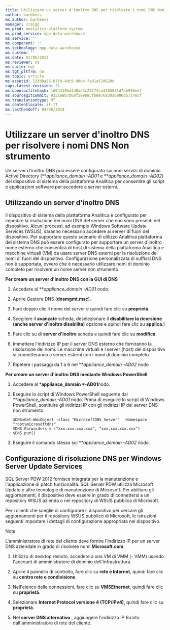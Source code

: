 ```yaml
---
title: Utilizzare un server d'inoltro DNS per risolvere i nomi DNS Non strumento (AP)
author: barbkess
ms.author: barbkess
manager: craigg
ms.prod: analytics-platform-system
ms.prod_service: mpp-data-warehouse
ms.service: ''
ms.component: ''
ms.technology: mpp-data-warehouse
ms.custom: ''
ms.date: 01/05/2017
ms.reviewer: na
ms.suite: sql
ms.tgt_pltfrm: na
ms.topic: article
ms.assetid: 123d8a83-b7fd-4dc9-90d4-fa01af2d629d
caps.latest.revision: 21
ms.openlocfilehash: 1d94319bd4d9ad3c25f74ca3393031d7ab916ee2
ms.sourcegitcommit: 9351e8b7b68f599a95fb8e76930ab886db737e5f
ms.translationtype: MT
ms.contentlocale: it-IT
ms.lasthandoff: 04/06/2018
---
```

# <a name="use-a-dns-forwarder-to-resolve-non-appliance-dns-names"></a>Utilizzare un server d'inoltro DNS per risolvere i nomi DNS Non strumento
Un server d'inoltro DNS può essere configurato sui nodi servizi di dominio Active Directory (***appliance_domain *-AD01** e ***appliance_domain *-AD02**) del dispositivo di sistema della piattaforma Analitica per consentire gli script e applicazioni software per accedere a server esterni.  
  
## <a name="ResolveDNS"></a>Utilizzando un server d'inoltro DNS  
Il dispositivo di sistema della piattaforma Analitica è configurato per impedire la risoluzione dei nomi DNS del server che non sono presenti nel dispositivo. Alcuni processi, ad esempio Windows Software Update Services (WSUS), saranno necessario accedere ai server di fuori del dispositivo. Per supportare questo scenario di utilizzo Analitica piattaforma del sistema DNS può essere configurato per supportare un server d'inoltro nome esterno che consentirà di host di sistema della piattaforma Analitica e macchine virtuali (VM) da usare server DNS esterni per la risoluzione dei nomi di fuori del dispositivo. Configurazione personalizzata di suffissi DNS non è supportata, ovvero che è necessario utilizzare nomi di dominio completo per risolvere un nome server non strumento.  
  
**Per creare un server d'inoltro DNS con la GUI di DNS**  
  
1.  Accedere al ***appliance_domain *-AD01** nodo.  
  
2.  Aprire Gestore DNS (**dnsmgmt.msc**).  
  
3.  Fare doppio clic il nome del server e quindi fare clic su **proprietà**.  
  
4.  Scegliere il **avanzate** scheda, deselezionare il **disabilitare la ricorsione (anche server d'inoltro disabilita)** opzione e quindi fare clic su **applica**.)  
  
5.  Fare clic su di **server d'inoltro** scheda e quindi fare clic su **modifica**.  
  
6.  Immettere l'indirizzo IP per il server DNS esterno che forniranno la risoluzione dei nomi. Le macchine virtuali e i server (host) del dispositivo si connetteranno a server esterni con i nomi di dominio completo.  
  
7.  Ripetere i passaggi da 1 a 6 nel ***appliance_domain *-AD02** nodo  
  
**Per creare un server d'inoltro DNS mediante Windows PowerShell**  
  
1.  Accedere al ***appliance_domain *-AD01**nodo.  
  
2.  Eseguire lo script di Windows PowerShell seguente dal ***appliance_domain *-AD01** nodo. Prima di eseguire lo script di Windows PowerShell, sostituire gli indirizzi IP con gli indirizzi IP dei server DNS non strumento.  
  
    ```  
    $DNS=Get-WmiObject -class "MicrosoftDNS_Server"  -Namespace "root\microsoftdns"  
    $DNS.Forwarders = ("xxx.xxx.xxx.xxx", "xxx.xxx.xxx.xxx")  
    $DNS.put()  
    ```  
  
3.  Eseguire il comando stesso sul ***appliance_domain *-AD02** nodo.  
  
## <a name="configuring-dns-resolution-for-wsus"></a>Configurazione di risoluzione DNS per Windows Server Update Services  
SQL Server PDW 2012 fornisce integrata per la manutenzione e l'applicazione di patch funzionalità. SQL Server PDW utilizza Microsoft Update e altre tecnologie di manutenzione di Microsoft. Per abilitare gli aggiornamenti, il dispositivo deve essere in grado di connettersi a un repository WSUS azienda o nel repository di WSUS pubblica di Microsoft.  
  
Per i clienti che sceglie di configurare il dispositivo per cercare gli aggiornamenti per il repository WSUS pubblico di Microsoft, le istruzioni seguenti impostare i dettagli di configurazione appropriata nel dispositivo.  
  
> [!NOTE]  
> L'amministratore di rete del cliente deve fornire l'indirizzo IP per un server DNS aziendale in grado di risolvere nomi **Microsoft.com**.  
  
1.  Utilizzo di desktop remoto, accedere a una VM di VMM (<fabric domain>- VMM) usando l'account di amministratore di dominio dell'infrastruttura.  
  
2.  Aprire il pannello di controllo, fare clic su **rete e Internet**, quindi fare clic su **centro rete e condivisione**.  
  
3.  Nell'elenco delle connessioni, fare clic su **VMSEthernet**, quindi fare clic su **proprietà**.  
  
4.  Selezionare **Internet Protocol versione 4 (TCP/IPv4)**, quindi fare clic su **proprietà**.  
  
5.  Nel **server DNS alternativo** , aggiungere l'indirizzo IP fornito dall'amministratore di rete del cliente.  
  
<!-- MISSING LINKS ## See Also  
[Common Metadata Query Examples &#40;SQL Server PDW&#41;](../sqlpdw/common-metadata-query-examples-sql-server-pdw.md)  -->  
  
